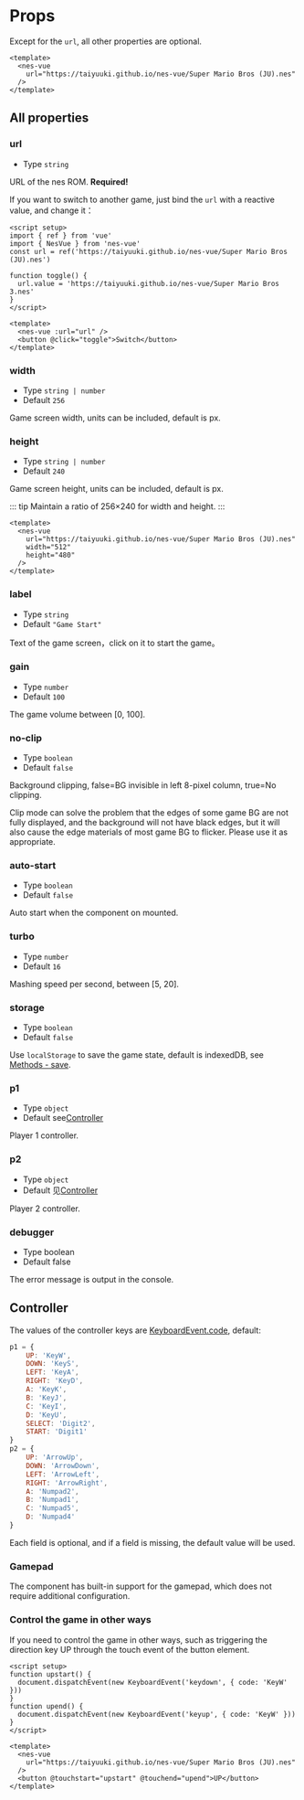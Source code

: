 # Props

Except for the `url`, all other properties are optional.

```vue
<template>
  <nes-vue
    url="https://taiyuuki.github.io/nes-vue/Super Mario Bros (JU).nes"
  />
</template>
```

## All properties

### url

* Type `string`

URL of the nes ROM. **Required!**

If you want to switch to another game, just bind the `url` with a reactive value, and change it：

```vue
<script setup>
import { ref } from 'vue'
import { NesVue } from 'nes-vue'
const url = ref('https://taiyuuki.github.io/nes-vue/Super Mario Bros (JU).nes')

function toggle() {
  url.value = 'https://taiyuuki.github.io/nes-vue/Super Mario Bros 3.nes'
}
</script>

<template>
  <nes-vue :url="url" />
  <button @click="toggle">Switch</button>
</template>
```

### width

* Type `string | number`
* Default `256`

Game screen width, units can be included, default is px.

### height

* Type `string | number`
* Default `240`

Game screen height, units can be included, default is px.

::: tip
Maintain a ratio of 256×240 for width and height.
:::

```vue
<template>
  <nes-vue
    url="https://taiyuuki.github.io/nes-vue/Super Mario Bros (JU).nes"
    width="512"
    height="480"
  />
</template>
```

### label

* Type `string`
* Default  `"Game Start"`

Text of the game screen，click on it to start the game。

### gain

* Type `number`
* Default  `100`

The game volume between [0, 100].

### no-clip

* Type `boolean`
* Default  `false`

Background clipping, false=BG invisible in left 8-pixel column, true=No clipping.

Clip mode can solve the problem that the edges of some game BG are not fully displayed, and the background will not have black edges, but it will also cause the edge materials of most game BG to flicker. Please use it as appropriate.

### auto-start

* Type `boolean`
* Default  `false`

Auto start when the component on mounted.

### turbo

* Type `number`
* Default `16`

Mashing speed per second, between [5, 20].

### storage

* Type `boolean`
* Default `false`

Use `localStorage` to save the game state, default is indexedDB, see [Methods - save](/guide/methods#save).

### p1

* Type `object`
* Default  see[Controller](#controller)

Player 1 controller.

### p2

* Type `object`
* Default  见[Controller](#controller)

Player 2 controller.

### debugger

* Type boolean
* Default  false

The error message is output in the console.

## Controller

The values of the controller keys are [KeyboardEvent.code](https://developer.mozilla.org/en-US/docs/Web/API/KeyboardEvent/code), default:

```js
p1 = {
    UP: 'KeyW',
    DOWN: 'KeyS',
    LEFT: 'KeyA',
    RIGHT: 'KeyD',
    A: 'KeyK',
    B: 'KeyJ',
    C: 'KeyI',
    D: 'KeyU',
    SELECT: 'Digit2',
    START: 'Digit1'
}
p2 = {
    UP: 'ArrowUp',
    DOWN: 'ArrowDown',
    LEFT: 'ArrowLeft',
    RIGHT: 'ArrowRight',
    A: 'Numpad2',
    B: 'Numpad1',
    C: 'Numpad5',
    D: 'Numpad4'
}
```

Each field is optional, and if a field is missing, the default value will be used.

### Gamepad

The component has built-in support for the gamepad, which does not require additional configuration.

### Control the game in other ways

If you need to control the game in other ways, such as triggering the direction key UP through the touch event of the button element.

```vue
<script setup>
function upstart() {
  document.dispatchEvent(new KeyboardEvent('keydown', { code: 'KeyW' }))
}
function upend() {
  document.dispatchEvent(new KeyboardEvent('keyup', { code: 'KeyW' }))
}
</script>

<template>
  <nes-vue
    url="https://taiyuuki.github.io/nes-vue/Super Mario Bros (JU).nes"
  />
  <button @touchstart="upstart" @touchend="upend">UP</button>
</template>
```